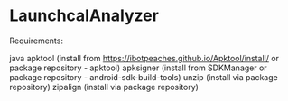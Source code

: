 # LaunchcalAnalyzer

Requirements:

java
apktool (install from https://ibotpeaches.github.io/Apktool/install/ or package repository - apktool)
apksigner (install from SDKManager or package repository - android-sdk-build-tools)
unzip (install via package repository)
zipalign (install via package repository)
